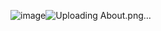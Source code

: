 ![image](https://github.com/Sushrut001/new_portfolio/assets/98377130/4a008620-1b24-478f-9aa7-91d468a27bb1)![Uploading About.png…]()
